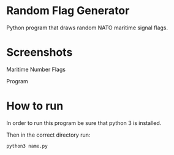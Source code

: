 # Random Flag Generator
 Python program that draws random NATO maritime signal flags.


# Screenshots

Maritime Number Flags


Program


# How to run

In order to run this program be sure that python 3 is installed.

Then in the correct directory run:
```
python3 name.py
```
